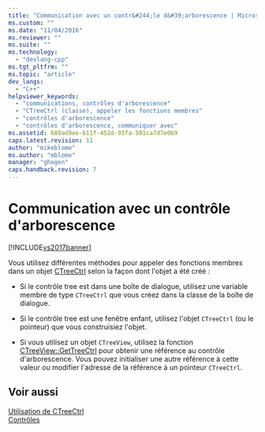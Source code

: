 ```yaml
---
title: "Communication avec un contr&#244;le d&#39;arborescence | Microsoft Docs"
ms.custom: ""
ms.date: "11/04/2016"
ms.reviewer: ""
ms.suite: ""
ms.technology: 
  - "devlang-cpp"
ms.tgt_pltfrm: ""
ms.topic: "article"
dev_langs: 
  - "C++"
helpviewer_keywords: 
  - "communications, contrôles d'arborescence"
  - "CTreeCtrl (classe), appeler les fonctions membres"
  - "contrôles d'arborescence"
  - "contrôles d'arborescence, communiquer avec"
ms.assetid: 680ad9ee-b11f-452d-93fa-501ca7d7e069
caps.latest.revision: 11
author: "mikeblome"
ms.author: "mblome"
manager: "ghogen"
caps.handback.revision: 7
---
```

# Communication avec un contr&#244;le d&#39;arborescence
[!INCLUDE[vs2017banner](../assembler/inline/includes/vs2017banner.md)]

Vous utilisez différentes méthodes pour appeler des fonctions membres dans un objet [CTreeCtrl](../mfc/reference/ctreectrl-class.md) selon la façon dont l'objet a été créé :  
  
-   Si le contrôle tree est dans une boîte de dialogue, utilisez une variable membre de type `CTreeCtrl` que vous créez dans la classe de la boîte de dialogue.  
  
-   Si le contrôle tree est une fenêtre enfant, utilisez l'objet `CTreeCtrl` \(ou le pointeur\) que vous construisiez l'objet.  
  
-   Si vous utilisez un objet `CTreeView`, utilisez la fonction [CTreeView::GetTreeCtrl](../Topic/CTreeView::GetTreeCtrl.md) pour obtenir une référence au contrôle d'arborescence.  Vous pouvez initialiser une autre référence à cette valeur ou modifier l'adresse de la référence à un pointeur `CTreeCtrl`.  
  
## Voir aussi  
 [Utilisation de CTreeCtrl](../mfc/using-ctreectrl.md)   
 [Contrôles](../mfc/controls-mfc.md)